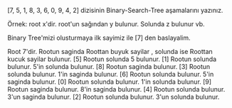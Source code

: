 [7, 5, 1, 8, 3, 6, 0, 9, 4, 2] dizisinin Binary-Search-Tree aşamalarını yazınız.

Örnek: root x'dir. root'un sağından y bulunur. Solunda z bulunur vb.

Binary Tree'mizi olusturmaya ilk sayimiz ile [7] den baslayalim.

Root 7'dir.
Rootun saginda Roottan buyuk sayilar , solunda ise Roottan kucuk sayilar bulunur.
[5] Rootun solunda 5 bulunur.
[1] Rootun solunda bulunur. 5'in solunda bulunur.
[8] Rootun saginda bulunur.
[3] Rootun solunda bulunur. 1'in saginda bulunur.
[6] Rootun solunda bulunur. 5'in saginda bulunur.
[0] Rootun solunda bulunur. 1'in solunda bulunur.
[9] Rootun saginda bulunur. 8'in saginda bulunur.
[4] Rootun solunda bulunur. 3'un saginda bulunur.
[2] Rootun solunda bulunur. 3'un solunda bulunur.